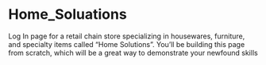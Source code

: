 # Home_Soluations
Log In page for a retail chain store specializing in housewares, furniture, and specialty items called “Home Solutions”. You’ll be building this page from scratch, which will be a great way to demonstrate your newfound skills
